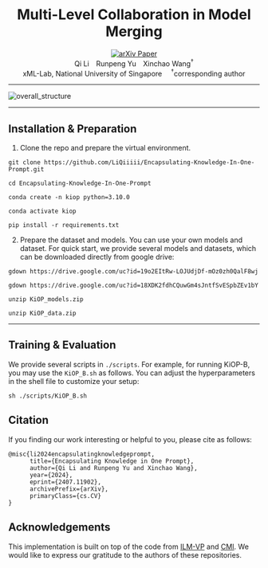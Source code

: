 <div align="center">
<h1>Multi-Level Collaboration in Model Merging</h1>

<div>
<a target="_blank" href="https://arxiv.org/abs/***">
  <img src="https://img.shields.io/badge/arXiv-2312.17142-b31b1b.svg" alt="arXiv Paper"/>
</a>
</div>

<div>
Qi Li&emsp;Runpeng Yu&emsp;Xinchao Wang<sup>&dagger;</sup>
</div>
<div>
    xML-Lab, National University of Singapore&emsp;
    <sup>&dagger;</sup>corresponding author 
</div>
</div>
</div>



---
![overall_structure](./datafree/pipeline.jpg)

---

## Installation & Preparation

1. Clone the repo and prepare the virtual environment.

```
git clone https://github.com/LiQiiiii/Encapsulating-Knowledge-In-One-Prompt.git
```

```
cd Encapsulating-Knowledge-In-One-Prompt
```

```
conda create -n kiop python=3.10.0
```

```
conda activate kiop
```

```
pip install -r requirements.txt
```

2. Prepare the dataset and models. You can use your own models and dataset. For quick start, we provide several models and datasets, which can be downloaded directly from google drive:

```
gdown https://drive.google.com/uc?id=19o2EItRw-LOJUdjDf-mOz0zh0QalF8wj
```

```
gdown https://drive.google.com/uc?id=18XDK2fdhCQuwGm4sJntfSvESpbZEv1bY
```

```
unzip KiOP_models.zip
```

```
unzip KiOP_data.zip
```


---

## Training & Evaluation

We provide several scripts in ```./scripts```. For example, for running KiOP-B, you may use the ```KiOP_B.sh``` as follows. You can adjust the hyperparameters in the shell file to customize your setup:

```
sh ./scripts/KiOP_B.sh
```

## Citation

If you finding our work interesting or helpful to you, please cite as follows:

```
@misc{li2024encapsulatingknowledgeprompt,
      title={Encapsulating Knowledge in One Prompt}, 
      author={Qi Li and Runpeng Yu and Xinchao Wang},
      year={2024},
      eprint={2407.11902},
      archivePrefix={arXiv},
      primaryClass={cs.CV}
}
```

## Acknowledgements

This implementation is built on top of the code from [ILM-VP](https://github.com/OPTML-Group/ILM-VP) and [CMI](https://github.com/zju-vipa/CMI). We would like to express our gratitude to the authors of these repositories.


